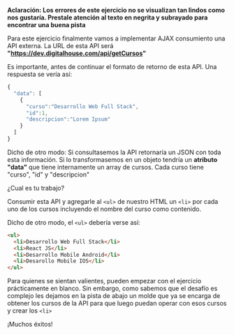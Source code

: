 **Aclaración: Los errores de este ejercicio no se visualizan tan lindos como nos gustaría. Prestale atención al texto en negrita y subrayado para encontrar una buena pista**

Para este ejercicio finalmente vamos a implementar AJAX consumiento una API externa. La URL de esta API será **"https://dev.digitalhouse.com/api/getCursos"**

Es importante, antes de continuar el formato de retorno de esta API. Una respuesta se vería así:

``` javascript
{
  "data": [
    {
      "curso":"Desarrollo Web Full Stack",
      "id":1,
      "descripcion":"Lorem Ipsum"
    }
  ]
}
```

Dicho de otro modo: Si consultasemos la API retornaría un JSON con toda esta información. Si lo transformasemos en un objeto tendría un **atributo "data"** que tiene internamente un array de cursos. Cada curso tiene "curso", "id" y "descripcion"

¿Cual es tu trabajo?

Consumir esta API y agregarle al `<ul>` de nuestro HTML un `<li>` por cada uno de los cursos incluyendo el nombre del curso como contenido.

Dicho de otro modo, el `<ul>` debería verse así: 

``` html
<ul>
  <li>Desarrollo Web Full Stack</li>
  <li>React JS</li>
  <li>Desarrollo Mobile Android</li>
  <li>Desarollo Mobile IOS</li>
</ul>
```

Para quienes se sientan valientes, pueden empezar con el ejercicio prácticamente en blanco. Sin embargo, como sabemos que el desafío es complejo les dejamos en la pista de abajo un molde que ya se encarga de obtener los cursos de la API para que luego puedan operar con esos cursos y crear los `<li>`

¡Muchos éxitos!

